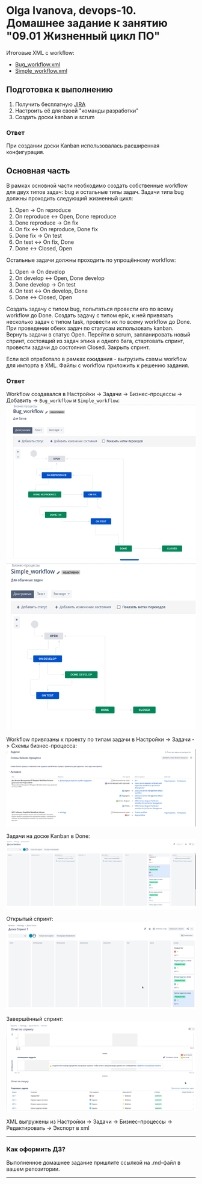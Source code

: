 # Olga Ivanova, devops-10. Домашнее задание к занятию "09.01 Жизненный цикл ПО"

Итоговые XML с workflow:  
- [Bug_workflow.xml](./xml/Bug_workflow.xml)
- [Simple_workflow.xml](./xml/Simple_workflow.xml)

## Подготовка к выполнению
1. Получить бесплатную [JIRA](https://www.atlassian.com/ru/software/jira/free)
2. Настроить её для своей "команды разработки"
3. Создать доски kanban и scrum

### Ответ
При создании доски Kanban использовалась расширенная конфигурация.

## Основная часть
В рамках основной части необходимо создать собственные workflow для двух типов задач: bug и остальные типы задач. Задачи типа bug должны проходить следующий жизненный цикл:
1. Open -> On reproduce
2. On reproduce <-> Open, Done reproduce
3. Done reproduce -> On fix
4. On fix <-> On reproduce, Done fix
5. Done fix -> On test
6. On test <-> On fix, Done
7. Done <-> Closed, Open

Остальные задачи должны проходить по упрощённому workflow:
1. Open -> On develop
2. On develop <-> Open, Done develop
3. Done develop -> On test
4. On test <-> On develop, Done
5. Done <-> Closed, Open

Создать задачу с типом bug, попытаться провести его по всему workflow до Done. Создать задачу с типом epic, к ней привязать несколько задач с типом task, провести их по всему workflow до Done. 
При проведении обеих задач по статусам использовать kanban. Вернуть задачи в статус Open.
Перейти в scrum, запланировать новый спринт, состоящий из задач эпика и одного бага, стартовать спринт, провести задачи до состояния Closed. Закрыть спринт.

Если всё отработало в рамках ожидания - выгрузить схемы workflow для импорта в XML. Файлы с workflow приложить к решению задания.

### Ответ
Workflow создавался в Настройки -> Задачи -> Бизнес-процессы -> Добавить -> `Bug_workflow` и `Simple_workflow`:  
![bug_workflow](img/bug_workflow.png)  
![simple_workflow](img/simple_workflow.png)  

Workflow привязаны к проекту по типам задачи в Настройки -> Задачи -> Схемы бизнес-процесса:  
![workflow_schemes](img/workflow_schemes.png)

Задачи на доске Kanban в Done:  
![kanban](img/kanban.png)

Открытый спринт:  
![sprint](img/sprint1.png)

Завершённый спринт:  
![sprint](img/sprint2.png)

XML выгружены из Настройки -> Задачи -> Бизнес-процессы -> Редактировать -> Экспорт в xml

---

### Как оформить ДЗ?

Выполненное домашнее задание пришлите ссылкой на .md-файл в вашем репозитории.

---
